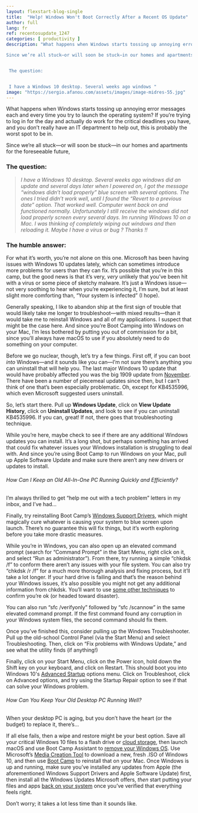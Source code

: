 ```yaml
---
layout: flexstart-blog-single
title:  "Help! Windows Won't Boot Correctly After a Recent OS Update"
author: full
lang: fr
ref: recentosupdate_1247
categories: [ productivity ]
description: "What happens when Windows starts tossing up annoying error messages each and every time you try to launch the operating system? If you’re trying to log in for the day and actually do work for the critical deadlines you have, and you don’t really have an IT department to help out, this is probably the worst spot to be in.

Since we’re all stuck—or will soon be stuck—in our homes and apartments for the foreseeable future, 


 The question:


 I have a Windows 10 desktop. Several weeks ago windows "
image: "https://sergio.afanou.com/assets/images/image-midres-55.jpg"
---
```


What happens when Windows starts tossing up annoying error messages each and every time you try to launch the operating system? If you’re trying to log in for the day and actually do work for the critical deadlines you have, and you don’t really have an IT department to help out, this is probably the worst spot to be in.

Since we’re all stuck—or will soon be stuck—in our homes and apartments for the foreseeable future,

### The question:

> _I have a Windows 10 desktop. Several weeks ago windows did an update and several days later when I powered on, I got the message “windows didn’t load properly” blue screen with several options. The ones I tried didn’t work well, until I found the “Revert to a previous date” option. That worked well. Computer went back on and functioned normally. Unfortunately I still receive the windows did not load properly screen every several days. Im running Windows 10 on a Mac. I was thinking of completely wiping out windows and then reloading it. Maybe I have a virus or bug ? Thanks !!_

### The humble answer:

For what it’s worth, you’re not alone on this one. Microsoft has been having issues with Windows 10 updates lately, which can sometimes introduce more problems for users than they can fix. It’s possible that you’re in this camp, but the good news is that it’s very, _very_ unlikely that you’ve been hit with a virus or some piece of sketchy malware. It’s just a Windows issue—not very soothing to hear when you’re experiencing it, I’m sure, but at least slight more comforting than, “Your system is infected” (I hope).

Generally speaking, I like to abandon ship at the first sign of trouble that would likely take me longer to troubleshoot—with mixed results—than it would take me to reinstall Windows and all of my applications. I suspect that might be the case here. And since you’re Boot Camping into Windows on your Mac, I’m less bothered by putting you out of commission for a bit, since you’ll always have macOS to use if you absolutely need to do something on your computer.

Before we go nuclear, though, let’s try a few things. First off, if you can boot _into_ Windows—and it sounds like you can—I’m not sure there’s anything you can uninstall that will help you. The last major Windows 10 update that would have probably affected you was the big 1909 update from [November](https://support.microsoft.com/en-us/help/4529964/windows-10-update-history). There have been a number of piecemeal updates since then, but I can’t think of one that’s been especially problematic. Oh, except for KB4535996, which even Microsoft suggested users uninstall.

So, let’s start there. Pull up **Windows Update**, click on **View Update History**, click on **Uninstall Updates**, and look to see if you can uninstall KB4535996. If you can, great! If not, there goes that troubleshooting technique.

While you’re here, maybe check to see if there are any additional Windows updates you can install. It’s a long shot, but perhaps something has arrived that could fix whatever issues your Windows installation is struggling to deal with. And since you’re using Boot Camp to run Windows on your Mac, pull up Apple Software Update and make sure there aren’t any new drivers or updates to install.

###### How Can I Keep an Old All-In-One PC Running Quickly and Efficiently?

I’m always thrilled to get “help me out with a tech problem” letters in my inbox, and I’ve had…

Finally, try reinstalling Boot Camp’s [Windows Support Drivers](https://support.apple.com/en-us/HT204923), which might magically cure whatever is causing your system to blue screen upon launch. There’s no guarantee this will fix things, but it’s worth exploring before you take more drastic measures.

While you’re in Windows, you can also open up an elevated command prompt (search for “Command Prompt” in the Start Menu, right click on it, and select “Run as administrator”). From there, try running a simple “chkdsk /f” to conform there aren’t any issues with your file system. You can also try “chkdsk /r /f” for a much more thorough analysis and fixing process, but it’ll take a lot longer. If your hard drive is failing and that’s the reason behind your Windows issues, it’s also possible you might not get any additional information from chkdsk. You’ll want to use [some other techniques](https://lifehacker.com/how-to-check-if-your-hard-drive-is-failing-1835065626) to confirm you’re ok (or headed toward disaster).

You can also run “sfc /verifyonly” followed by “sfc /scannow” in the same elevated command prompt. If the first command found any corruption in your Windows system files, the second command should fix them.

Once you’ve finished this, consider pulling up the Windows Troubleshooter. Pull up the old-school Control Panel (via the Start Menu) and select Troubleshooting. Then, click on “Fix problems with Windows Update,” and see what the utility finds (if anything!)

Finally, click on your Start Menu, click on the Power icon, hold down the Shift key on your keyboard, and click on Restart. This should boot you into Windows 10's [Advanced Startup](https://www.dell.com/support/article/en-us/sln317102/booting-to-the-advanced-startup-options-menu-in-windows-10?lang=en) options menu. Click on Troubleshoot, click on Advanced options, and try using the Startup Repair option to see if that can solve your Windows problem.

###### How Can You Keep Your Old Desktop PC Running Well?

When your desktop PC is aging, but you don’t have the heart (or the budget) to replace it, there’s…

If all else fails, then a wipe and restore might be your best option. Save all your critical Windows 10 files to a flash drive or [cloud storage](https://lifehacker.com/google-one-is-now-open-for-everyone-but-is-it-a-good-d-1826049257), then launch macOS and use Boot Camp Assistant to [remove your Windows OS](https://support.apple.com/guide/bootcamp-assistant/remove-windows-from-your-mac-using-boot-camp-bcmp59c41c31/mac). Use Microsoft’s [Media Creation Tool](https://www.microsoft.com/en-us/software-download/windows10) to download a new, fresh .ISO of Windows 10, and then use [Boot Camp](https://support.apple.com/guide/bootcamp-assistant/get-started-with-boot-camp-on-mac-bcmp712cfeb8/6.1/mac/10.15) to reinstall that on your Mac. Once Windows is up and running, make sure you’ve installed any updates from Apple (the aforementioned Windows Support Drivers and Apple Software Update) first, then install all the WIndows Updates Microsoft offers, _then_ start putting your files and apps [back on your system](https://lifehacker.com/the-best-way-to-quickly-install-apps-on-a-new-windows-p-1836244140) once you’ve verified that everything feels right.

Don’t worry; it takes a lot less time than it sounds like.
